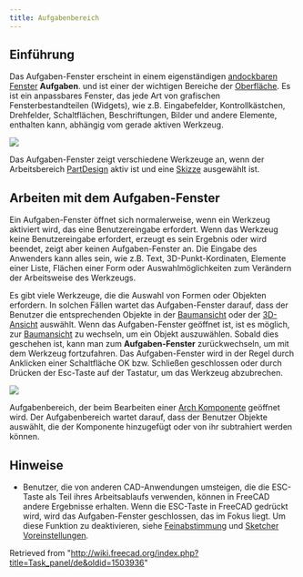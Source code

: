 ```yaml
---
title: Aufgabenbereich
---
```

## Einführung

Das Aufgaben-Fenster erscheint in einem eigenständigen [andockbaren Fenster](/Combo_view/de#Aufgaben-Fenster_über_der_Combo-Ansicht_andocken "Combo view/de") **Aufgaben**. und ist einer der wichtigen Bereiche der [Oberfläche](/Interface/de "Interface/de"). Es ist ein anpassbares Fenster, das jede Art von grafischen Fensterbestandteilen (Widgets), wie z.B. Eingabefelder, Kontrollkästchen, Drehfelder, Schaltflächen, Beschriftungen, Bilder und andere Elemente, enthalten kann, abhängig vom gerade aktiven Werkzeug.

![](/images/FreeCAD_Combo_view_Task_panel.png)

Das Aufgaben-Fenster zeigt verschiedene Werkzeuge an, wenn der Arbeitsbereich [PartDesign](/PartDesign_Workbench/de "PartDesign Workbench/de") aktiv ist und eine [Skizze](/Sketch/de "Sketch/de") ausgewählt ist.

## Arbeiten mit dem Aufgaben-Fenster

Ein Aufgaben-Fenster öffnet sich normalerweise, wenn ein Werkzeug aktiviert wird, das eine Benutzereingabe erfordert. Wenn das Werkzeug keine Benutzereingabe erfordert, erzeugt es sein Ergebnis oder wird beendet, zeigt aber keinen Aufgaben-Fenster an. Die Eingabe des Anwenders kann alles sein, wie z.B. Text, 3D-Punkt-Kordinaten, Elemente einer Liste, Flächen einer Form oder Auswahlmöglichkeiten zum Verändern der Arbeitsweise des Werkzeugs.

Es gibt viele Werkzeuge, die die Auswahl von Formen oder Objekten erfordern. In solchen Fällen wartet das Aufgaben-Fenster darauf, dass der Benutzer die entsprechenden Objekte in der [Baumansicht](/Tree_view/de "Tree view/de") oder der [3D-Ansicht](/3D_view/de "3D view/de") auswählt. Wenn das Aufgaben-Fenster geöffnet ist, ist es möglich, zur [Baumansicht](/Tree_view/de "Tree view/de") zu wechseln, um ein Objekt auszuwählen. Sobald dies geschehen ist, kann man zum **Aufgaben-Fenster** zurückwechseln, um mit dem Werkzeug fortzufahren. Das Aufgaben-Fenster wird in der Regel durch Anklicken einer Schaltfläche OK bzw. Schließen geschlossen oder durch Drücken der Esc-Taste auf der Tastatur, um das Werkzeug abzubrechen.

![](/images/FreeCAD_Combo_view_Task_panel_ArchComponent.png)

Aufgabenbereich, der beim Bearbeiten einer [Arch Komponente](/Arch_Component/de "Arch Component/de") geöffnet wird. Der Aufgabenbereich wartet darauf, dass der Benutzer Objekte auswählt, die der Komponente hinzugefügt oder von ihr subtrahiert werden können.

## Hinweise

* Benutzer, die von anderen CAD-Anwendungen umsteigen, die die ESC-Taste als Teil ihres Arbeitsablaufs verwenden, können in FreeCAD andere Ergebnisse erhalten. Wenn die ESC-Taste in FreeCAD gedrückt wird, wird das Aufgaben-Fenster geschlossen, das im Fokus liegt. Um diese Funktion zu deaktivieren, siehe [Feinabstimmung](/Fine-tuning/de#Esc-Taste "Fine-tuning/de") und [Sketcher Voreinstellungen](/Sketcher_Preferences/de#Allgemein "Sketcher Preferences/de").

Retrieved from "<http://wiki.freecad.org/index.php?title=Task_panel/de&oldid=1503936>"